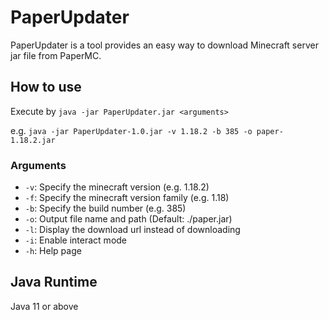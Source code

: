 # PaperUpdater

PaperUpdater is a tool provides an easy way to download Minecraft server jar file from PaperMC.

## How to use

Execute by `java -jar PaperUpdater.jar <arguments>`

e.g. `java -jar PaperUpdater-1.0.jar -v 1.18.2 -b 385 -o paper-1.18.2.jar`

### Arguments

* `-v`: Specify the minecraft version (e.g. 1.18.2)
* `-f`: Specify the minecraft version family (e.g. 1.18)
* `-b`: Specify the build number (e.g. 385)
* `-o`: Output file name and path (Default: ./paper.jar)
* `-l`: Display the download url instead of downloading
* `-i`: Enable interact mode
* `-h`: Help page

## Java Runtime

Java 11 or above